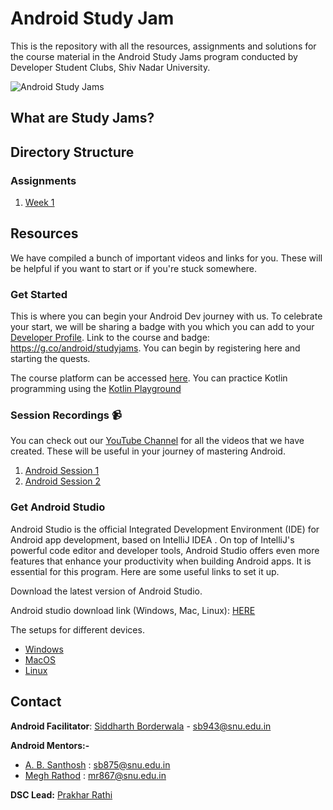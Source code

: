 # Android Study Jam 

This is the repository with all the resources, assignments and solutions for the course material in the Android Study Jams program conducted by Developer Student Clubs, Shiv Nadar University. 

![Android Study Jams](https://i.imgur.com/4aBFv05.jpg)

## What are Study Jams?

## Directory Structure

### Assignments
1. [Week 1]()

## Resources
We have compiled a bunch of important videos and links for you. These will be helpful if you want to start or if you're stuck somewhere. 

### Get Started 

This is where you can begin your Android Dev journey with us. To celebrate your start, we will be sharing a badge with you which you can add to your [Developer Profile](https://google.dev/u/me). Link to the course and badge: https://g.co/android/studyjams. You can begin by registering here and starting the quests. 

The course platform can be accessed [here](https://developer.android.com/courses/study-jams). You can practice Kotlin programming using the [Kotlin Playground](https://play.kotlinlang.org/)


### Session Recordings :video_camera: 

You can check out our [YouTube Channel](https://www.youtube.com/channel/UCyEKNM3kM3Llm9v38BCs3Mg?view_as=subscriber) for all the videos  that we have created. These will be useful in your journey of mastering Android. 

1. [Android Session 1](https://www.youtube.com/watch?v=GcrgPFNsf7E&list=PLGzDVfPNDfErb2AuwD_aSWMR92TwXJZ9f&index=2)
2. [Android Session 2](https://www.youtube.com/watch?v=xxzbCzvIMWo&list=PLGzDVfPNDfErb2AuwD_aSWMR92TwXJZ9f&index=3) 

### Get Android Studio 

Android Studio is the official Integrated Development Environment (IDE) for Android app development, based on IntelliJ IDEA . On top of IntelliJ's powerful code editor and developer tools, Android Studio offers even more features that enhance your productivity when building Android apps. It is essential for this program. Here are some useful links to set it up. 

Download the latest version of Android Studio. 

Android studio download link (Windows, Mac, Linux): [HERE](https://developer.android.com/studio#downloads)

The setups for different devices. 

* [Windows](https://www.youtube.com/watch?v=4r4VLnuzjYE&ab_channel=YouCanDevelop)
* [MacOS](https://www.youtube.com/watch?v=JPxldjelGuc&ab_channel=ComputerScienceVideos) 
* [Linux](https://www.youtube.com/watch?v=cZozR3gSsnI&t=3s&ab_channel=LinuxH2O)



## Contact 

**Android Facilitator**: [Siddharth Borderwala](https://github.com/siddharthborderwala) - sb943@snu.edu.in

**Android Mentors:-**
* [A. B. Santhosh](https://github.com/ABSanthosh) : sb875@snu.edu.in
* [Megh Rathod]() : mr867@snu.edu.in

**DSC Lead:** [Prakhar Rathi](https://github.com/prakharrathi25)

